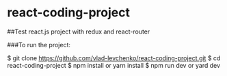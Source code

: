 # react-coding-project
##Test react.js project with redux and react-router


###To run the project:

$ git clone https://github.com/vlad-levchenko/react-coding-project.git
$ cd react-coding-project
$ npm install or yarn install
$ npm run dev or yard dev
